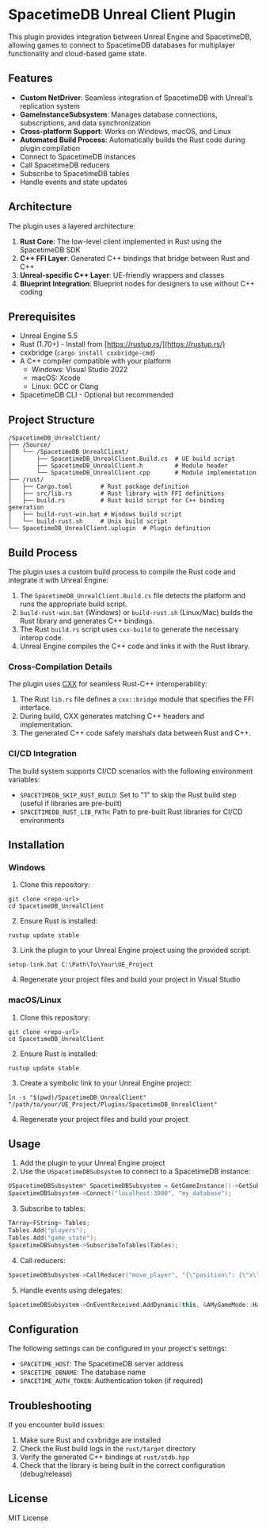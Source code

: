 # SpacetimeDB Unreal Client Plugin

This plugin provides integration between Unreal Engine and SpacetimeDB, allowing games to connect to SpacetimeDB databases for multiplayer functionality and cloud-based game state.

## Features
- **Custom NetDriver**: Seamless integration of SpacetimeDB with Unreal's replication system
- **GameInstanceSubsystem**: Manages database connections, subscriptions, and data synchronization
- **Cross-platform Support**: Works on Windows, macOS, and Linux
- **Automated Build Process**: Automatically builds the Rust code during plugin compilation
- Connect to SpacetimeDB instances
- Call SpacetimeDB reducers
- Subscribe to SpacetimeDB tables
- Handle events and state updates

## Architecture

The plugin uses a layered architecture:

1. **Rust Core**: The low-level client implemented in Rust using the SpacetimeDB SDK
2. **C++ FFI Layer**: Generated C++ bindings that bridge between Rust and C++
3. **Unreal-specific C++ Layer**: UE-friendly wrappers and classes
4. **Blueprint Integration**: Blueprint nodes for designers to use without C++ coding

## Prerequisites
- Unreal Engine 5.5
- Rust (1.70+) - Install from [https://rustup.rs/](https://rustup.rs/)
- cxxbridge (`cargo install cxxbridge-cmd`)
- A C++ compiler compatible with your platform
  - Windows: Visual Studio 2022
  - macOS: Xcode
  - Linux: GCC or Clang
- SpacetimeDB CLI - Optional but recommended

## Project Structure
```
/SpacetimeDB_UnrealClient/
├── /Source/
│   └── /SpacetimeDB_UnrealClient/
│       ├── SpacetimeDB_UnrealClient.Build.cs  # UE build script
│       ├── SpacetimeDB_UnrealClient.h         # Module header
│       └── SpacetimeDB_UnrealClient.cpp       # Module implementation
├── /rust/
│   ├── Cargo.toml        # Rust package definition
│   ├── src/lib.rs        # Rust library with FFI definitions
│   ├── build.rs          # Rust build script for C++ binding generation
│   ├── build-rust-win.bat # Windows build script
│   └── build-rust.sh     # Unix build script
└── SpacetimeDB_UnrealClient.uplugin  # Plugin definition
```

## Build Process

The plugin uses a custom build process to compile the Rust code and integrate it with Unreal Engine:

1. The `SpacetimeDB_UnrealClient.Build.cs` file detects the platform and runs the appropriate build script.
2. `build-rust-win.bat` (Windows) or `build-rust.sh` (Linux/Mac) builds the Rust library and generates C++ bindings.
3. The Rust `build.rs` script uses `cxx-build` to generate the necessary interop code.
4. Unreal Engine compiles the C++ code and links it with the Rust library.

### Cross-Compilation Details

The plugin uses [CXX](https://github.com/dtolnay/cxx) for seamless Rust-C++ interoperability:

1. The Rust `lib.rs` file defines a `cxx::bridge` module that specifies the FFI interface.
2. During build, CXX generates matching C++ headers and implementation.
3. The generated C++ code safely marshals data between Rust and C++.

### CI/CD Integration

The build system supports CI/CD scenarios with the following environment variables:

- `SPACETIMEDB_SKIP_RUST_BUILD`: Set to "1" to skip the Rust build step (useful if libraries are pre-built)
- `SPACETIMEDB_RUST_LIB_PATH`: Path to pre-built Rust libraries for CI/CD environments

## Installation

### Windows
1. Clone this repository:
```
git clone <repo-url>
cd SpacetimeDB_UnrealClient
```

2. Ensure Rust is installed:
```
rustup update stable
```

3. Link the plugin to your Unreal Engine project using the provided script:
```
setup-link.bat C:\Path\To\Your\UE_Project
```

4. Regenerate your project files and build your project in Visual Studio

### macOS/Linux
1. Clone this repository:
```
git clone <repo-url>
cd SpacetimeDB_UnrealClient
```

2. Ensure Rust is installed:
```
rustup update stable
```

3. Create a symbolic link to your Unreal Engine project:
```
ln -s "$(pwd)/SpacetimeDB_UnrealClient" "/path/to/your/UE_Project/Plugins/SpacetimeDB_UnrealClient"
```

4. Regenerate your project files and build your project

## Usage

1. Add the plugin to your Unreal Engine project
2. Use the `USpacetimeDBSubsystem` to connect to a SpacetimeDB instance:

```cpp
USpacetimeDBSubsystem* SpacetimeDBSubsystem = GetGameInstance()->GetSubsystem<USpacetimeDBSubsystem>();
SpacetimeDBSubsystem->Connect("localhost:3000", "my_database");
```

3. Subscribe to tables:

```cpp
TArray<FString> Tables;
Tables.Add("players");
Tables.Add("game_state");
SpacetimeDBSubsystem->SubscribeToTables(Tables);
```

4. Call reducers:

```cpp
SpacetimeDBSubsystem->CallReducer("move_player", "{\"position\": {\"x\": 100, \"y\": 200}}");
```

5. Handle events using delegates:

```cpp
SpacetimeDBSubsystem->OnEventReceived.AddDynamic(this, &AMyGameMode::HandleTableEvent);
```

## Configuration
The following settings can be configured in your project's settings:
- `SPACETIME_HOST`: The SpacetimeDB server address
- `SPACETIME_DBNAME`: The database name
- `SPACETIME_AUTH_TOKEN`: Authentication token (if required)

## Troubleshooting

If you encounter build issues:

1. Make sure Rust and cxxbridge are installed
2. Check the Rust build logs in the `rust/target` directory
3. Verify the generated C++ bindings at `rust/stdb.hpp`
4. Check that the library is being built in the correct configuration (debug/release)

## License
MIT License
